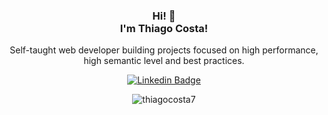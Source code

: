 <div align="center">
  <h3 align="center">Hi! 👋<br>I'm Thiago Costa!</h3>

  <p align="center">
    Self-taught web developer building projects focused on high performance, high semantic level and best practices.
  </p>

  [![Linkedin Badge](https://img.shields.io/badge/-thiagocosta7-blue?style=flat-square&logo=Linkedin&logoColor=white&link=https://www.linkedin.com/in/sriharikapu/)](https://www.linkedin.com/in/thiagocosta7/)

  <img align="center" src="https://github-readme-stats.vercel.app/api/top-langs?username=thiagocosta7&show_icons=true&locale=en&layout=compact&theme=transparent" alt="thiagocosta7" />
</div>
